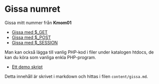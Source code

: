 Gissa numret
===========================

Gissa mitt nummer från **Kmom01**

* [Gissa med $_GET](guess/hello-world)
* [Gissa med $_POST](guess/hello-world-json)
* [Gissa med $_SESSION](guess/hello-world-page)

Man kan också lägga till vanlig PHP-kod i filer under katalogen htdocs, de kan du köra som vanliga enkla PHP-program.

* [Ett demo skript](demo/demo.php)

Detta innehåll är skrivet i markdown och hittas i filen `content/gissa.md`.